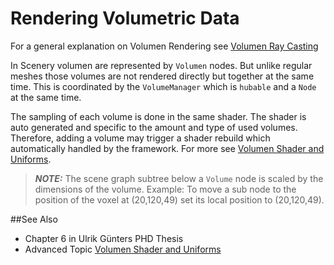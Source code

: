 # Rendering Volumetric Data

For a general explanation on Volumen Rendering see [Volumen Ray Casting](https://en.wikipedia.org/wiki/Volume_ray_casting)

In Scenery volumen are represented by `Volumen` nodes. But unlike regular meshes those volumes are not rendered directly but together at the same time. This is coordinated by the `VolumeManager` which is `hubable` and a `Node` at the same time. 

The sampling of each volume is done in the same shader. The shader is auto generated and specific to the amount and type of used volumes. Therefore, adding a volume may trigger a shader rebuild which automatically handled by the framework.
For more see [Volumen Shader and Uniforms](../advanced-topics/volumen-shader-uniforms.md).

> **_NOTE:_** The scene graph subtree below a `Volume` node is scaled by the dimensions of the volume. Example: To move a sub node to the position of the voxel at (20,120,49) set its local position to (20,120,49).


##See Also 
- Chapter 6 in Ulrik Günters PHD Thesis
- Advanced Topic [Volumen Shader and Uniforms](../advanced-topics/volumen-shader-uniforms.md)